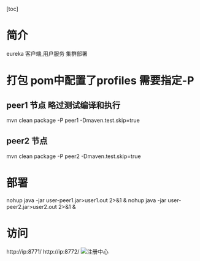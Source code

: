 [toc]
# 简介
eureka 客户端,用户服务
集群部署
# 打包 pom中配置了profiles 需要指定-P
## peer1 节点 略过测试编译和执行
mvn clean package -P peer1 -Dmaven.test.skip=true
## peer2 节点
mvn clean package -P peer2 -Dmaven.test.skip=true
# 部署
nohup java -jar user-peer1.jar>user1.out 2>&1 &
nohup java -jar user-peer2.jar>user2.out 2>&1 &

# 访问
http://ip:8771/
http://ip:8772/
![注册中心](https://note.youdao.com/yws/public/resource/030c5ed1a14c969b99e35b06051c9f7a/xmlnote/C1198B87FEEB42498FEB2F469BCAB428/65138)
